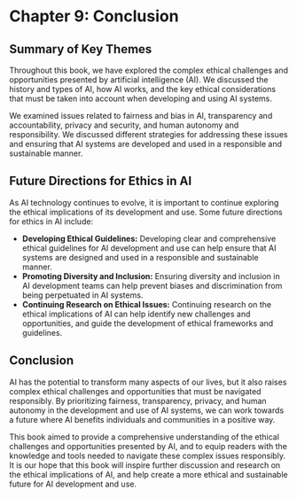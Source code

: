 Chapter 9: Conclusion
=====================

Summary of Key Themes
---------------------

Throughout this book, we have explored the complex ethical challenges and opportunities presented by artificial intelligence (AI). We discussed the history and types of AI, how AI works, and the key ethical considerations that must be taken into account when developing and using AI systems.

We examined issues related to fairness and bias in AI, transparency and accountability, privacy and security, and human autonomy and responsibility. We discussed different strategies for addressing these issues and ensuring that AI systems are developed and used in a responsible and sustainable manner.

Future Directions for Ethics in AI
----------------------------------

As AI technology continues to evolve, it is important to continue exploring the ethical implications of its development and use. Some future directions for ethics in AI include:

* **Developing Ethical Guidelines:** Developing clear and comprehensive ethical guidelines for AI development and use can help ensure that AI systems are designed and used in a responsible and sustainable manner.
* **Promoting Diversity and Inclusion:** Ensuring diversity and inclusion in AI development teams can help prevent biases and discrimination from being perpetuated in AI systems.
* **Continuing Research on Ethical Issues:** Continuing research on the ethical implications of AI can help identify new challenges and opportunities, and guide the development of ethical frameworks and guidelines.

Conclusion
----------

AI has the potential to transform many aspects of our lives, but it also raises complex ethical challenges and opportunities that must be navigated responsibly. By prioritizing fairness, transparency, privacy, and human autonomy in the development and use of AI systems, we can work towards a future where AI benefits individuals and communities in a positive way.

This book aimed to provide a comprehensive understanding of the ethical challenges and opportunities presented by AI, and to equip readers with the knowledge and tools needed to navigate these complex issues responsibly. It is our hope that this book will inspire further discussion and research on the ethical implications of AI, and help create a more ethical and sustainable future for AI development and use.


